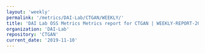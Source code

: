 ```yaml
---
layout: 'weekly'
permalink: '/metrics/DAI-Lab/CTGAN/WEEKLY/'
title: 'DAI Lab OSS Metrics Metrics report for CTGAN | WEEKLY-REPORT-2019-11-10'
organization: 'DAI-Lab'
repository: 'CTGAN'
current_date: '2019-11-10'
---
```

